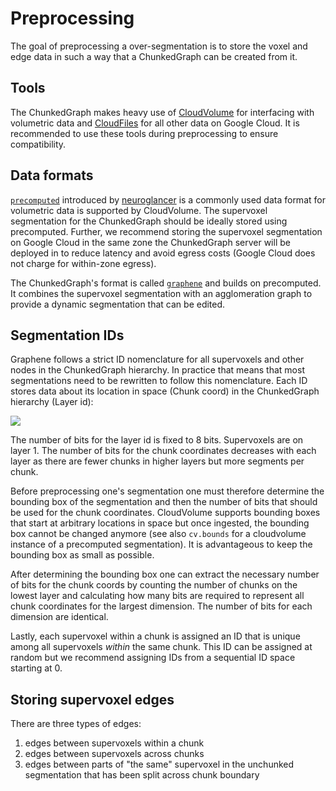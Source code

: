 # Preprocessing 

The goal of preprocessing a over-segmentation is to store the voxel and edge data in such a way that a ChunkedGraph can be created from it. 

## Tools
The ChunkedGraph makes heavy use of [CloudVolume](https://github.com/seung-lab/cloud-volume/) for interfacing with volumetric data and [CloudFiles](https://github.com/seung-lab/cloud-files) for all other data on Google Cloud. It is recommended to use these tools during preprocessing to ensure compatibility. 

## Data formats

[`precomputed`](https://github.com/google/neuroglancer/tree/master/src/neuroglancer/datasource/precomputed) introduced by [neuroglancer](https://github.com/google/neuroglancer) is a commonly used data format for volumetric data is supported by CloudVolume. The supervoxel segmentation for the ChunkedGraph should be ideally stored using precomputed. Further, we recommend storing the supervoxel segmentation on Google Cloud in the same zone the ChunkedGraph server will be deployed in to reduce latency and avoid egress costs (Google Cloud does not charge for within-zone egress). 

The ChunkedGraph's format is called [`graphene`](https://github.com/seung-lab/cloud-volume/wiki/Graphene) and builds on precomputed. It combines the supervoxel segmentation with an agglomeration graph to provide a dynamic segmentation that can be edited.

## Segmentation IDs

Graphene follows a strict ID nomenclature for all supervoxels and other nodes in the ChunkedGraph hierarchy. In practice that means that most segmentations need to be rewritten to follow this nomenclature. Each ID stores data about its location in space (Chunk coord) in the ChunkedGraph hierarchy (Layer id):

![](https://user-images.githubusercontent.com/2517065/77118406-7dbd5a00-6a0a-11ea-96bb-003b83beb866.png)

The number of bits for the layer id is fixed to 8 bits. Supervoxels are on layer 1. The number of bits for the chunk coordinates decreases with each layer as there are fewer chunks in higher layers but more segments per chunk. 

Before preprocessing one's segmentation one must therefore determine the bounding box of the segmentation and then the number of bits that should be used for the chunk coordinates. CloudVolume supports bounding boxes that start at arbitrary locations in space but once ingested, the bounding box cannot be changed anymore (see also `cv.bounds` for a cloudvolume instance of a precomputed segmentation). It is advantageous to keep the bounding box as small as possible. 

After determining the bounding box one can extract the necessary number of bits for the chunk coords by counting the number of chunks on the lowest layer and calculating how many bits are required to represent all chunk coordinates for the largest dimension. The number of bits for each dimension are identical.

Lastly, each supervoxel within a chunk is assigned an ID that is unique among all supervoxels _within_ the same chunk. This ID can be assigned at random but we recommend assigning IDs from a sequential ID space starting at 0. 

## Storing supervoxel edges

There are three types of edges:
1. edges between supervoxels within a chunk
2. edges between supervoxels across chunks
3. edges between parts of "the same" supervoxel in the unchunked segmentation that has been split across chunk boundary 
